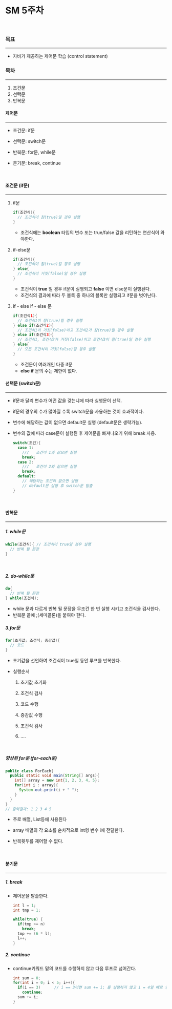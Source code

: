 # SM 5주차

​		

### 목표

---

* 자바가 제공하는 제어문 학습 (control statement)



### 목차

---

1. 조건문
2. 선택문
3. 반복문



#### 제어문

---

* 조건문: if문

* 선택문: switch문

* 반복문: for문, while문

* 분기문: break, continue

  ​	



#### 조건문 (if문)

---

1. if문

   ```java
   if(조건식){
     // 조건식이 참(true)일 경우 실행
   }
   ```

   * 조건식에는 **boolean** 타입의 변수 또는 true/false 값을 리턴하는 연산식이 와야한다.

   

2. if-else문

   ```java
   if(조건식){
     // 조건식이 참(true)일 경우 실행
   } else{
     // 조건식이 거짓(false)일 경우 실행
   }
   ```

   * 조건식이 **true** 일 경우 if문이 실행되고 **false** 이면 else문이 실행된다.
   * 조건식의 결과에 따라 두 블록 중 하나의 블록만 실행되고 if문을 벗어난다.



3. if - else if - else 문

   ```java
   if(조건식1){
     // 조건식1이 참(true)일 경우 실행
   } else if(조건식2){
     // 조건식1이 거짓(false)이고 조건식2가 참(true)일 경우 실행
   } else if(조건식3){
     // 조건식1, 조건식2가 거짓(false)이고 조건식3이 참(true)일 경우 실행
   } else{
     // 모든 조건식이 거짓(false)일 경우 실행
   }
   ```

   * 조건문이 여러개인 다중 if문
   * **else if** 문의 수는 제한이 없다.



#### 선택문 (switch문)

---

* if문과 달리 변수가 어떤 값을 갖는냐에 따라 실행문이 선택.

* if문의 경우의 수가 많아질 수록 switch문을 사용하는 것이 효과적이다.

* 변수에 해당하는 값이 없으면 default문 실행 (default문은 생략가능).

* 변수의 값에 따라 case문이 실행된 후 제어문을 빠져나오기 위해 break 사용.

  ```java
  switch(조건){
    case 1:
      ///	조건이 1과 같으면 실행
      break;
    case 2:	
      ///	조건이 2와 같으면 실행
      break;
    default:
      // 해당하는 조건이 없으면 실행
      // default문 실행 후 switch문 탈출
  }
  ```

  ​	

#### 반복문

---

##### 1. while문

```java
while(조건식){	// 조건식이 true일 경우 실행
  // 반복 될 문장
}
```

​		

##### 2. do-while문

```java
do{
  // 반복 될 문장
} while(조건식);
```

* while 문과 다르게 반복 될 문장을 무조건 한 번 실행 시키고 조건식을 검사한다.
* 반복문 끝에 ;(세미콜론)을 붙여야 한다.



##### 3.for문

```java
for(초기값; 조건식; 증감값){
  // 코드
}
```

* 초기값을 선언하여 조건식이 true일 동안 루프를 반복한다.

* 실행순서

  1. 초기값 초기화

  2. 조건식 검사

  3. 코드 수행

  4. 증감값 수행

  5. 조건식 검사

  6. ....

     ​	

##### 향상된 for문 (for-each문)

```java
public class ForEach{
  public static void main(String[] args){
    int[] array = new int{1, 2, 3, 4, 5};
    for(int i : array){
      System.out.print(i + " ");
    }
  }
}
// 출력결과: 1 2 3 4 5
```

* 주로 배열, List등에 사용된다
* array 배열의 각 요소를 순차적으로 int형 변수 i에 전달한다.

* 반복횟두를 제어할 수 없다.

  ​	



#### 분기문

---

##### 1. break

* 제어문을 탈출한다.

  ```java
  int l = 1;
  int tmp = 1;
  
  while(true) {
    if(tmp >= n)
      break;
    tmp += (6 * l);
    l++;
  }
  ```

  

##### 2. continue

* continue키워드 밑의 코드를 수행하지 않고 다음 루프로 넘어간다.

  ```java
  int sum = 0;
  for(int i = 0; i < 5; i++){
    if(i == 3)		// i == 3이면 sum += i; 를 실행하지 않고 i = 4일 때로 넘어간다.
      continue;
    sum += i;
  }
  ```

  